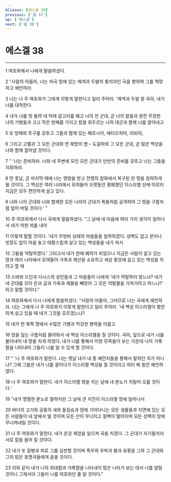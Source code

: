 ```yaml
---
Aliases: [에스겔 38]
previous: ['겔 37']
up: ['에스겔']
next: ['겔 39']
---
```

# 에스겔 38

***


1 여호와께서 나에게 말씀하셨다. 

2 "사람의 아들아, 너는 마곡 땅에 있는 메섹과 두발의 통치자인 곡을 향하여 그를 책망하고 예언하라. 

3 너는 나 주 여호와가 그에게 이렇게 말한다고 일러 주어라. '메섹과 두발 왕 곡아, 내가 너를 대적한다. 

4 내가 너를 빙 돌려 네 턱에 갈고리를 꿰고 너의 전 군대, 곧 너의 말들과 완전 무장한 너의 기병들과 크고 작은 방패를 가지고 칼을 휘두르는 너의 대군과 함께 너를 끌어내고 

5 또 방패와 투구를 갖추고 그들과 함께 있는 페르시아, 에티오피아, 리비아, 

6 그리고 고멜과 그 모든 군대와 먼 북방의 벧 – 도갈마와 그 모든 군대, 곧 많은 백성을 너와 함께 끌어낼 것이다. 

7 " '너는 준비하라. 너와 네 주변에 모인 모든 군대가 만반의 준비를 갖추고 너는 그들을 지휘하라. 

8 먼 훗날, 곧 마지막 때에 너는 명령을 받고 전쟁의 참화에서 복구된 한 땅을 침략하게 될 것이다. 그 백성은 여러 나라에서 모여들어 오랫동안 황폐했던 이스라엘 산에 이르러 지금은 모두 편안하게 살고 있다. 

9 너와 너의 군대와 너와 함께한 모든 나라의 군대가 폭풍처럼 공격하여 그 땅을 구름처럼 덮어 버릴 것이다.' " 

10 주 여호와께서 다시 곡에게 말씀하셨다. "그 날에 네 마음에 여러 가지 생각이 일어나서 네가 악한 꾀를 내어 

11 이렇게 말할 것이다. '내가 무방비 상태의 마을들을 침략하겠다. 성벽도 없고 문이나 빗장도 없이 마음 놓고 태평스럽게 살고 있는 백성들을 내가 쳐서 

12 그들을 약탈하겠다.' 그러고서 네가 한때 폐허가 되었으나 지금은 사람이 살고 있는 땅과 여러 나라에서 모여들어 가축과 재산을 소유하고 세상 중앙에 살고 있는 백성을 치려고 할 때 

13 스바와 드단과 다시스의 상인들과 그 마을들이 너에게 '네가 약탈하러 왔느냐? 네가 네 군대를 모아 은과 금과 가축과 재물을 빼앗아 그 모든 약탈물을 가져가려고 하느냐?' 하고 말할 것이다." 

14 여호와께서 다시 나에게 말씀하셨다. "사람의 아들아, 그러므로 너는 곡에게 예언하라. 너는 그에게 나 주 여호와가 이렇게 말한다고 일러 주어라. '내 백성 이스라엘이 평안하게 살고 있을 때 네가 그것을 모르겠느냐? 

15 네가 먼 북쪽 땅에서 수많은 기병과 막강한 병력을 이끌고 

16 땅을 덮는 구름처럼 몰려와서 내 백성 이스라엘을 칠 것이다. 곡아, 앞으로 내가 너를 불러내어 내 땅을 치게 하겠다. 내가 너를 통해서 이방 민족들이 보는 가운데 나의 거룩함을 나타내어 그들이 나를 알 수 있게 할 것이다. 

17 " '나 주 여호와가 말한다. 너는 옛날 내가 내 종 예언자들을 통해서 말하던 자가 아니냐? 그때 그들은 내가 너를 끌어다가 이스라엘 백성을 칠 것이라고 여러 해 동안 예언하였다. 

18 나 주 여호와가 말한다. 네가 이스라엘 땅을 치는 날에 내 분노가 치밀어 오를 것이다.' 

19 "내가 맹렬한 분노로 말하지만 그 날에 큰 지진이 이스라엘 땅에 일어나서 

20 바다의 고기와 공중의 새와 들짐승과 땅에 기어다니는 모든 생물들과 지면에 있는 모든 사람들이 내 앞에서 떨 것이며 모든 산이 무너지고 절벽이 떨어지며 모든 성벽이 땅에 무너져내릴 것이다. 

21 나 주 여호와가 말한다. 내가 온갖 재앙을 일으켜 곡을 치겠다. 그 군대가 자기들끼리 서로 칼을 들어 칠 것이다. 

22 내가 또 질병과 피로 그를 심판할 것이며 폭우와 우박과 불과 유황을 그와 그 군대와 그의 많은 동맹국들에게 쏟을 것이다. 

23 이와 같이 내가 나의 위대함과 거룩함을 나타내어 많은 나라가 보는 데서 나를 알릴 것이니 그제서야 그들이 나를 여호와인 줄 알 것이다."
